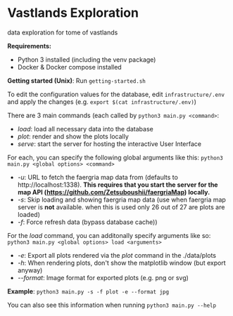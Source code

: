 # Vastlands Exploration

data exploration for tome of vastlands 

**Requirements:**
- Python 3 installed (including the venv package)
- Docker & Docker compose installed

**Getting started (Unix)**: Run ```getting-started.sh```

To edit the configuration values for the database, edit `infrastructure/.env` and apply the changes (e.g. `export $(cat infrastructure/.env)`)

There are 3 main commands (each called by ```python3 main.py <command>```:
- _load_: load all necessary data into the database
- _plot_: render and show the plots locally
- _serve_: start the server for hosting the interactive User Interface

For each, you can specify the following global arguments like this: ```python3 main.py <global options> <command>```
- _-u_: URL to fetch the faergria map data from (defaults to http://localhost:1338). **This requires that you start the server for the map API (https://github.com/Zetsuboushii/faergriaMap) locally.**
- _-s_: Skip loading and showing faergria map data (use when faergria map server is **not** available. when this is used
  only 26 out of 27 are plots are loaded)
- _-f_: Force refresh data (bypass database cache))

For the _load_ command, you can additonally specify arguments like so: ```python3 main.py <global options> load <arguments>```
- _-e_: Export all plots rendered via the _plot_ command in the ./data/plots
- _-h_: When rendering plots, don't show the matplotlib window (but export anyway)
- _--format_: Image format for exported plots (e.g. png or svg)

**Example**: ```python3 main.py -s -f plot -e --format jpg```

You can also see this information when running ```python3 main.py --help```